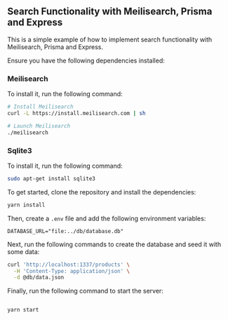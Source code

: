 ## Search Functionality with Meilisearch, Prisma and Express

This is a simple example of how to implement search functionality with Meilisearch, Prisma and Express.

Ensure you have the following dependencies installed:
### Meilisearch
To install it, run the following command:

```bash
# Install Meilisearch
curl -L https://install.meilisearch.com | sh

# Launch Meilisearch
./meilisearch

```
### Sqlite3
To install it, run the following command:

```bash
sudo apt-get install sqlite3
```

To get started, clone the repository and install the dependencies:

```bash
yarn install
```

Then, create a `.env` file and add the following environment variables:

```dotenv
DATABASE_URL="file:../db/database.db"
```

Next, run the following commands to create the database and seed it with some data:

```bash
curl 'http://localhost:1337/products' \
  -H 'Content-Type: application/json' \
  -d @db/data.json
```

Finally, run the following command to start the server:

```bash

yarn start
```